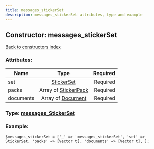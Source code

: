 ```yaml
---
title: messages_stickerSet
description: messages_stickerSet attributes, type and example
---
```

## Constructor: messages\_stickerSet  
[Back to constructors index](index.md)



### Attributes:

| Name     |    Type       | Required |
|----------|:-------------:|---------:|
|set|[StickerSet](../types/StickerSet.md) | Required|
|packs|Array of [StickerPack](../types/StickerPack.md) | Required|
|documents|Array of [Document](../types/Document.md) | Required|



### Type: [messages\_StickerSet](../types/messages_StickerSet.md)


### Example:

```
$messages_stickerSet = ['_' => 'messages_stickerSet', 'set' => StickerSet, 'packs' => [Vector t], 'documents' => [Vector t], ];
```
